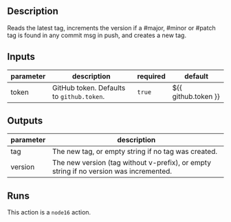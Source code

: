 ## Description

Reads the latest tag, increments the version if a \#major, \#minor or \#patch tag is found in any commit msg in push, and creates a new tag.

## Inputs

| parameter | description | required | default |
| --- | --- | --- | --- |
| token | GitHub token. Defaults to `github.token`. | `true` | ${{ github.token }} |


## Outputs

| parameter | description |
| --- | --- |
| tag | The new tag, or empty string if no tag was created. |
| version | The new version (tag without v-prefix), or empty string if no version was incremented. |


## Runs

This action is a `node16` action.


